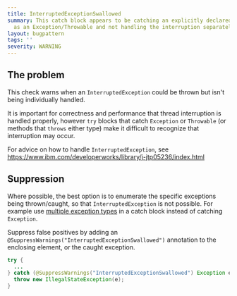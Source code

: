 ```yaml
---
title: InterruptedExceptionSwallowed
summary: This catch block appears to be catching an explicitly declared InterruptedException
  as an Exception/Throwable and not handling the interruption separately.
layout: bugpattern
tags: ''
severity: WARNING
---
```


<!--
*** AUTO-GENERATED, DO NOT MODIFY ***
To make changes, edit the @BugPattern annotation or the explanation in docs/bugpattern.
-->


## The problem
This check warns when an `InterruptedException` could be thrown but isn't being
individually handled.

It is important for correctness and performance that thread interruption is
handled properly, however `try` blocks that catch `Exception` or `Throwable` (or
methods that `throws` either type) make it difficult to recognize that
interruption may occur.

For advice on how to handle `InterruptedException`, see https://www.ibm.com/developerworks/library/j-jtp05236/index.html

## Suppression

Where possible, the best option is to enumerate the specific exceptions being
thrown/caught, so that `InterruptedException` is not possible. For example use
[multiple exception types](https://docs.oracle.com/javase/8/docs/technotes/guides/language/catch-multiple.html)
in a catch block instead of catching `Exception`.

Suppress false positives by adding an
`@SuppressWarnings("InterruptedExceptionSwallowed")` annotation to the enclosing
element, or the caught exception.

```java
try {
  ...
} catch (@SuppressWarnings("InterruptedExceptionSwallowed") Exception e) {
  throw new IllegalStateException(e);
}
```

